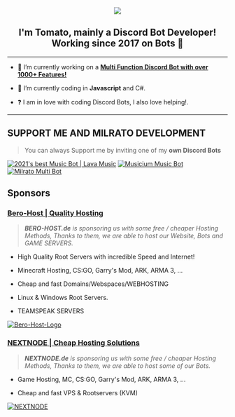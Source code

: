 <div align="center">
  <img src="https://cdn.discordapp.com/banners/442355791412854784/bea38c8bdbf9aefffb5d7aaf57bf7194.png?size=2048" style"width: 100%">
</div>

## <div align="center">I'm Tomato, mainly a Discord Bot Developer! Working since 2017 on Bots 🚀</div>  
  
***

- 🔭 I’m currently working on a [**Multi Function Discord Bot with over 1000+ Features!**](https://milrato.milrato.dev)
  

- 🌱 I’m currently coding in **Javascript** and C#.  
  

- ❓  I am in love with coding Discord Bots, I also love helping!.
  
  
***

## SUPPORT ME AND MILRATO DEVELOPMENT

> You can always Support me by inviting one of my **own Discord Bots**

[![2021's best Music Bot | Lava Music](https://cdn.discordapp.com/attachments/748533465972080670/817088638780440579/test3.png)](https://lava.milrato.eu)
[![Musicium Music Bot](https://cdn.discordapp.com/attachments/742446682381221938/770055673965707264/test1.png)](https://dc.musicium.eu)
[![Milrato Multi Bot](https://cdn.discordapp.com/attachments/742446682381221938/770056826724679680/test1.png)](https://dc.milrato.eu)

## Sponsors

### [Bero-Host | Quality Hosting](https://bero.milrato.dev)

> ***BERO-HOST.de** is sponsoring us with some free / cheaper Hosting Methods, Thanks to them, we are able to host our Website, Bots and GAME SERVERS.*
 
 - High Quality Root Servers with incredible Speed and Internet!
 
 - Minecraft Hosting, CS:GO, Garry's Mod, ARK, ARMA 3, ...
 
 - Cheap and fast Domains/Webspaces/WEBHOSTING
 
 - Linux & Windows Root Servers.
 
 - TEAMSPEAK SERVERS
 
[![Bero-Host-Logo](https://cdn.bero-host.de/img/logo/bero_white.png)](https://bero.milrato.dev)

### [NEXTNODE | Cheap Hosting Solutions](https://bittmax.de/)

> ***NEXTNODE.de** is sponsoring us with some free / cheaper Hosting Methods, Thanks to them, we are able to host some of our Bots.*
 
 - Game Hosting, MC, CS:GO, Garry's Mod, ARK, ARMA 3, ...
 
 - Cheap and fast VPS & Rootservers (KVM)
 
[![NEXTNODE](https://cp.bittmax.de/assets/img/logo.png)](https://bittmax.de/)

